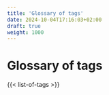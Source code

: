 ```yaml
---
title: 'Glossary of tags'
date: 2024-10-04T17:16:03+02:00
draft: true
weight: 1000
---
```


# Glossary of tags

{{< list-of-tags >}}

